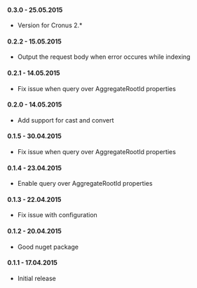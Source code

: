 #### 0.3.0 - 25.05.2015
* Version for Cronus 2.*

#### 0.2.2 - 15.05.2015
* Output the request body when error occures while indexing

#### 0.2.1 - 14.05.2015
* Fix issue when query over AggregateRootId properties

#### 0.2.0 - 14.05.2015
* Add support for cast and convert

#### 0.1.5 - 30.04.2015
* Fix issue when query over AggregateRootId properties

#### 0.1.4 - 23.04.2015
* Enable query over AggregateRootId properties

#### 0.1.3 - 22.04.2015
* Fix issue with configuration

#### 0.1.2 - 20.04.2015
* Good nuget package

#### 0.1.1 - 17.04.2015
* Initial release

